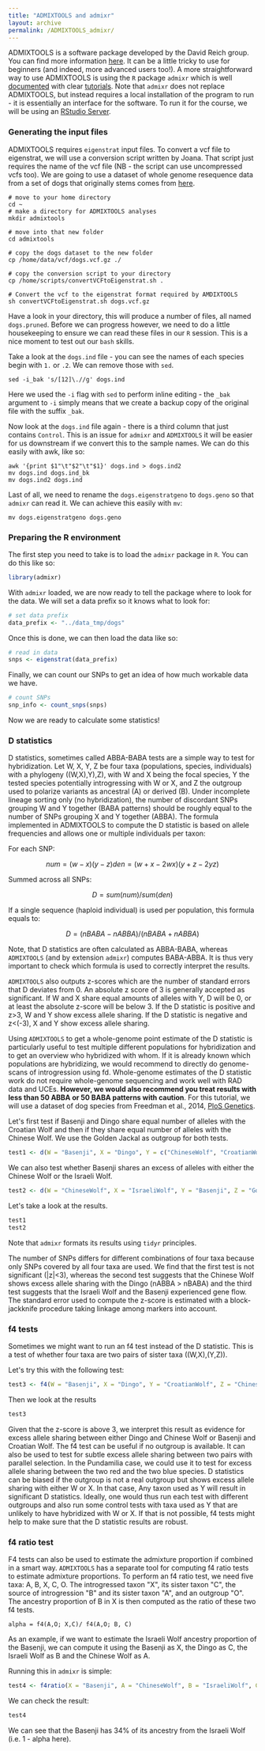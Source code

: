 ```yaml
---
title: "ADMIXTOOLS and admixr"
layout: archive
permalink: /ADMIXTOOLS_admixr/
---
```


ADMIXTOOLS is a software package developed by the David Reich group. You can find more information [here](https://github.com/DReichLab/AdmixTools). It can be a little tricky to use for beginners (and indeed, more advanced users too!). A more straightforward way to use ADMIXTOOLS is using the `R` package `admixr` which is well [documented](https://github.com/bodkan/admixr) with clear [tutorials](https://bodkan.net/admixr/articles/tutorial.html). Note that `admixr` does not replace ADMIXTOOLS, but instead requires a local installation of the program to run - it is essentially an interface for the software. To run it for the course, we will be using an [RStudio Server](https://www.rstudio.com/products/rstudio/download-server/).

### Generating the input files

ADMIXTOOLS requires `eigenstrat` input files. To convert a vcf file to eigenstrat, we will use a conversion script written by Joana. That script just requires the name of the vcf file (NB - the script can use uncompressed vcfs too). We are going to use a dataset of whole genome resequence data from a set of dogs that originally stems comes from [here](https://datadryad.org/resource/doi:10.5061/dryad.sk3p7).

```shell
# move to your home directory
cd ~
# make a directory for ADMIXTOOLS analyses
mkdir admixtools

# move into that new folder
cd admixtools

# copy the dogs dataset to the new folder
cp /home/data/vcf/dogs.vcf.gz ./

# copy the conversion script to your directory
cp /home/scripts/convertVCFtoEigenstrat.sh .

# Convert the vcf to the eigenstrat format required by AMDIXTOOLS
sh convertVCFtoEigenstrat.sh dogs.vcf.gz
```

Have a look in your directory, this will produce a number of files, all named `dogs.pruned`. Before we can progress however, we need to do a little housekeeping to ensure we can read these files in our `R` session. This is a nice moment to test out our `bash` skills.

Take a look at the `dogs.ind` file - you can see the names of each species begin with `1.` or `.2`. We can remove those with `sed`.

```shell
sed -i_bak 's/[12]\.//g' dogs.ind
```

Here we used the `-i` flag with `sed` to perform inline editing - the `_bak` argument to `-i` simply means that we create a backup copy of the original file with the suffix `_bak`.

Now look at the `dogs.ind` file again - there is a third column that just contains `Control`. This is an issue for `admixr` and `ADMIXTOOLS` it will be easier for us downstream if we convert this to the sample names. We can do this easily with awk, like so:

```shell
awk '{print $1"\t"$2"\t"$1}' dogs.ind > dogs.ind2
mv dogs.ind dogs.ind_bk
mv dogs.ind2 dogs.ind
```

Last of all, we need to rename the `dogs.eigenstratgeno` to `dogs.geno` so that `admixr` can read it. We can achieve this easily with `mv`:

```shell
mv dogs.eigenstratgeno dogs.geno
```
### Preparing the R environment

The first step you need to take is to load the `admixr` package in `R`. You can do this like so:

```r
library(admixr)
```

With `admixr` loaded, we are now ready to tell the package where to look for the data. We will set a data prefix so it knows what to look for:

```r
# set data prefix
data_prefix <- "../data_tmp/dogs"
```

Once this is done, we can then load the data like so:

```r
# read in data
snps <- eigenstrat(data_prefix)
```

Finally, we can count our SNPs to get an idea of how much workable data we have.

```r
# count SNPs
snp_info <- count_snps(snps)
```

Now we are ready to calculate some statistics!

### D statistics

D statistics, sometimes called ABBA-BABA tests are a simple way to test for hybridization.  Let W, X, Y, Z be four taxa (populations, species, individuals) with a phylogeny ((W,X),Y),Z), with W and X being the focal species, Y the tested species potentially introgressing with W or X, and Z the outgroup used to polarize variants as ancestral (A) or derived (B). Under incomplete lineage sorting only (no hybridization), the number of discordant SNPs grouping W and Y together (BABA patterns) should be roughly equal to the number of SNPs grouping X and Y together (ABBA). The formula implemented in ADMIXTOOLS to compute the D statistic is based on allele frequencies and allows one or multiple individuals per taxon:

For each SNP:
```math
num = (w − x)(y − z )
den = (w + x − 2wx)(y + z − 2yz )
```

Summed across all SNPs:
```math
D = sum(num) / sum(den)
```

If a single sequence (haploid individual) is used per population, this formula equals to:
```math
D = (nBABA - nABBA) / (nBABA+nABBA)
```

Note, that D statistics are often calculated as ABBA-BABA, whereas `ADMIXTOOLS` (and by extension `admixr`) computes BABA-ABBA. It is thus very important to check which formula is used to correctly interpret the results.

`ADMIXTOOLS` also outputs z-scores which are the number of standard errors that D deviates from 0. An absolute z score of 3 is generally accepted as significant. If W and X share equal amounts of alleles with Y, D will be 0, or at least the absolute z-score will be below 3. If the D statistic is positive and z>3, W and Y show excess allele sharing. If the D statistic is negative and z<(-3), X and Y show excess allele sharing.

Using `ADMIXTOOLS` to get a whole-genome point estimate of the D statistic is particularly useful to test multiple different populations for hybridization and to get an overview who hybridized with whom. If it is already known which populations are hybridizing, we would recommend to directly do genome-scans of introgression using fd. Whole-genome estimates of the D statistic work do not require  whole-genome sequencing and work well with RAD data and UCEs. **However, we would also recommend you treat results with less than 50 ABBA or 50 BABA patterns with caution**. For this tutorial, we will use a dataset of dog species from Freedman et al., 2014, [PloS Genetics](https://journals.plos.org/plosgenetics/article?id=10.1371/journal.pgen.1004016).

Let's first test if Basenji and Dingo share equal number of alleles with the Croatian Wolf and then if they share equal number of alleles with the Chinese Wolf. We use the Golden Jackal as outgroup for both tests.

```r
test1 <- d(W = "Basenji", X = "Dingo", Y = c("ChineseWolf", "CroatianWolf"), Z = "GoldenJackal", data = snps)
```

We can also test whether Basenji shares an excess of alleles with either the Chinese Wolf or the Israeli Wolf.

```r
test2 <- d(W = "ChineseWolf", X = "IsraeliWolf", Y = "Basenji", Z = "GoldenJackal", data = snps)
```

Let's take a look at the results.

```r
test1
test2
```

Note that `admixr` formats its results using `tidyr` principles.

The number of SNPs differs for different combinations of four taxa because only SNPs covered by all four taxa are used. We find that the first test is not significant (\|z\|<3), whereas the second test suggests that the Chinese Wolf shows excess allele sharing with the Dingo (nABBA > nBABA) and the third test suggests that the Israeli Wolf and the Basenji experienced gene flow. The standard error used to compute the z-score is estimated with a block-jackknife procedure taking linkage among markers into account.


### f4 tests

Sometimes we might want to run an f4 test instead of the D statistic. This is a test of whether four taxa are two pairs of sister taxa ((W,X),(Y,Z)).

Let's try this with the following test:

```r
test3 <- f4(W = "Basenji", X = "Dingo", Y = "CroatianWolf", Z = "ChineseWolf", data = snps)
```

Then we look at the results

```r
test3
```

Given that the z-score is above 3, we interpret this result as evidence for excess allele sharing between either Dingo and Chinese Wolf or Basenji and Croatian Wolf. The f4 test can be useful if no outgroup is available. It can also be used to test for subtle excess allele sharing between two pairs with parallel selection. In the Pundamilia case, we could use it to test for excess allele sharing between the two red and the two blue species. D statistics can be biased if the outgroup is not a real outgroup but shows excess allele sharing with either W or X. In that case, Any taxon used as Y will result in significant D statistics. Ideally, one would thus run each test with different outgroups and also run some control tests with taxa used as Y that are unlikely to have hybridized with W or X. If that is not possible, f4 tests might help to make sure that the D statistic results are robust.

### f4 ratio test

F4 tests can also be used to estimate the admixture proportion if combined in a smart way. `ADMIXTOOLS` has a separate tool for computing f4 ratio tests to estimate admixture proportions. To perform an f4 ratio test, we need five taxa: A, B, X, C, O. The introgressed taxon "X", its sister taxon "C", the source of introgression "B" and its sister taxon "A", and an outgroup "O". The ancestry proportion of B in X is then computed as the ratio of these two f4 tests.

```shell
alpha = f4(A,O; X,C)/ f4(A,O; B, C)
```
As an example, if we want to estimate the Israeli Wolf ancestry proportion of the Basenji, we can compute it using the Basenji as X, the Dingo as C, the Israeli Wolf as B and the Chinese Wolf as A.

Running this in `admixr` is simple:

```r
test4 <- f4ratio(X = "Basenji", A = "ChineseWolf", B = "IsraeliWolf", C = "Dingo", O = "GoldenJackal", data = snps)
```
We can check the result:

```r
test4
```

We can see that the Basenji has 34% of its ancestry from the Israeli Wolf (i.e. 1 - alpha here).
